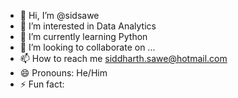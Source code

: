 - 👋 Hi, I’m @sidsawe
- 👀 I’m interested in Data Analytics 
- 🌱 I’m currently learning Python 
- 💞️ I’m looking to collaborate on ...
- 📫 How to reach me siddharth.sawe@hotmail.com
- 😄 Pronouns: He/Him
- ⚡ Fun fact: 

<!---
sidsawe/sidsawe is a ✨ special ✨ repository because its `README.md` (this file) appears on your GitHub profile.
You can click the Preview link to take a look at your changes.
--->
